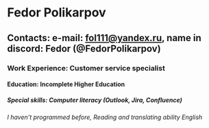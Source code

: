 # Fedor Polikarpov

## Contacts: e-mail: fol111@yandex.ru, name in discord: Fedor (@FedorPolikarpov)

### Work Experience: Сustomer service specialist

#### Education: Incomplete Higher Education 

##### Special skills: Computer literacy (Outlook, Jira, Confluence)

###### I haven't programmed before, Reading and translating ability English
